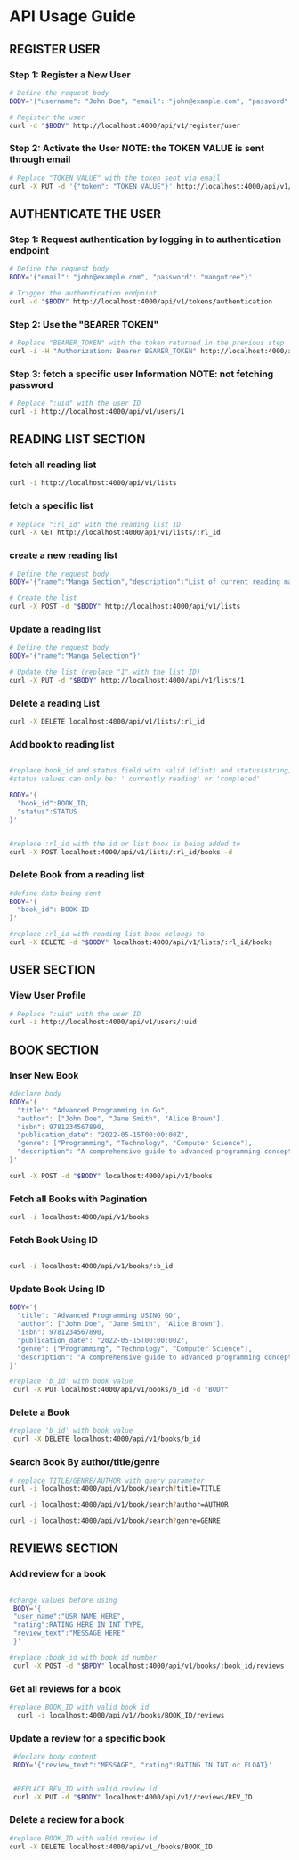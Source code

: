 # API Usage Guide
 ## REGISTER USER

### Step 1: Register a New User
```bash
# Define the request body
BODY='{"username": "John Doe", "email": "john@example.com", "password": "mangotree"}'

# Register the user
curl -d "$BODY" http://localhost:4000/api/v1/register/user
```

### Step 2: Activate the User **NOTE: the TOKEN VALUE is sent through email**
```bash
# Replace "TOKEN_VALUE" with the token sent via email
curl -X PUT -d '{"token": "TOKEN_VALUE"}' http://localhost:4000/api/v1/users/activated
```

 ## AUTHENTICATE THE USER

### Step 1: Request authentication by logging in to authentication endpoint

```bash
# Define the request body
BODY='{"email": "john@example.com", "password": "mangotree"}'

# Trigger the authentication endpoint
curl -d "$BODY" http://localhost:4000/api/v1/tokens/authentication
```

### Step 2: Use the "BEARER TOKEN"
 ```bash
# Replace "BEARER_TOKEN" with the token returned in the previous step
curl -i -H "Authorization: Bearer BEARER_TOKEN" http://localhost:4000/api/v1/healthcheck
```

### Step 3: fetch a specific user Information NOTE: not fetching password
``` bash
# Replace ":uid" with the user ID
curl -i http://localhost:4000/api/v1/users/1
```

 ## READING LIST SECTION 

### fetch all reading list
``` bash
curl -i http://localhost:4000/api/v1/lists
```

### fetch a specific list
``` bash
# Replace ":rl_id" with the reading list ID
curl -X GET http://localhost:4000/api/v1/lists/:rl_id

```

### create a new reading list
``` bash
# Define the request body
BODY='{"name":"Manga Section","description":"List of current reading manga", "created_by":1}'

# Create the list
curl -X POST -d "$BODY" http://localhost:4000/api/v1/lists
```

### Update a reading list
``` bash
# Define the request body
BODY='{"name":"Manga Selection"}'

# Update the list (replace "1" with the list ID)
curl -X PUT -d "$BODY" http://localhost:4000/api/v1/lists/1
```


### Delete a reading List
```bash
curl -X DELETE localhost:4000/api/v1/lists/:rl_id
```

### Add book to reading list
```bash

#replace book_id and status field with valid id(int) and status(string) values
#status values can only be: ' currently reading' or 'completed'

BODY='{
  "book_id":BOOK_ID, 
  "status":STATUS
}'


#replace :rl_id with the id or list book is being added to
curl -X POST localhost:4000/api/v1/lists/:rl_id/books -d
```

### Delete Book from a reading list
```bash
#define data being sent
BODY='{
  "book_id": BOOK ID
}'

#replace :rl_id with reading list book belongs to
curl -X DELETE -d "$BODY" localhost:4000/api/v1/lists/:rl_id/books
```

 ## USER SECTION

### View User Profile 

```bash
# Replace ":uid" with the user ID
curl -i http://localhost:4000/api/v1/users/:uid
```

 ## BOOK SECTION
 

### Inser New Book

```bash 
#declare body
BODY='{
  "title": "Advanced Programming in Go",
  "author": ["John Doe", "Jane Smith", "Alice Brown"],
  "isbn": 9781234567890,
  "publication_date": "2022-05-15T00:00:00Z",
  "genre": ["Programming", "Technology", "Computer Science"],
  "description": "A comprehensive guide to advanced programming concepts and techniques in Go."
}'

curl -X POST -d "$BODY" localhost:4000/api/v1/books
```

### Fetch all Books with Pagination

```bash 
curl -i localhost:4000/api/v1/books
```

### Fetch Book Using ID
 ```bash

 curl -i localhost:4000/api/v1/books/:b_id

 ```

 ### Update Book Using ID
```bash
BODY='{
  "title": "Advanced Programming USING GO",
  "author": ["John Doe", "Jane Smith", "Alice Brown"],
  "isbn": 9781234567890,
  "publication_date": "2022-05-15T00:00:00Z",
  "genre": ["Programming", "Technology", "Computer Science"],
  "description": "A comprehensive guide to advanced programming concepts and techniques in Go."
}'

#replace 'b_id' with book value
 curl -X PUT localhost:4000/api/v1/books/b_id -d "BODY"

 ```

### Delete a Book
```bash
#replace 'b_id' with book value
 curl -X DELETE localhost:4000/api/v1/books/b_id
```

### Search Book By author/title/genre
```bash
# replace TITLE/GENRE/AUTHOR with query parameter
curl -i localhost:4000/api/v1/book/search?title=TITLE

curl -i localhost:4000/api/v1/book/search?author=AUTHOR

curl -i localhost:4000/api/v1/book/search?genre=GENRE
```

 ## REVIEWS SECTION

 ### Add review for a book

 ```bash

 #change values before using
  BODY='{
  "user_name":"USR NAME HERE",
  "rating":RATING HERE IN INT TYPE,
  "review_text":"MESSAGE HERE"
  }'

#replace :book_id with book id number
  curl -X POST -d "$BPDY" localhost:4000/api/v1/books/:book_id/reviews
 ``` 

 ### Get all reviews for a book

```bash
#replace BOOK_ID with valid book id
  curl -i localhost:4000/api/v1//books/BOOK_ID/reviews
```

 ### Update a review for a specific book

 ```bash
  #declare body content
  BODY='{"review_text":"MESSAGE", "rating":RATING IN INT or FLOAT}'


  #REPLACE REV_ID with valid review id
  curl -X PUT -d "$BODY" localhost:4000/api/v1//reviews/REV_ID
 ```

 ### Delete a reciew for a book

 ```bash
 #replace BOOK_ID with valid review id
curl -X DELETE localhost:4000/api/v1_/books/BOOK_ID
 ```